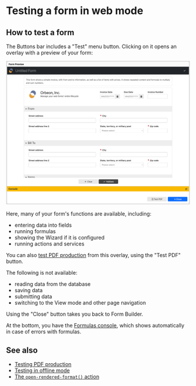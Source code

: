 # Testing a form in web mode

## How to test a form

The Buttons bar includes a "Test" menu button. Clicking on it opens an overlay with a preview of your form:

![Form Preview overlay](images/web-test.png)

Here, many of your form's functions are available, including:

- entering data into fields
- running formulas
- showing the Wizard if it is configured
- running actions and services

You can also [test PDF production](pdf-test.md) from this overlay, using the "Test PDF" button. 

The following is not available:

- reading data from the database 
- saving data
- submitting data
- switching to the View mode and other page navigation

Using the "Close" button takes you back to Form Builder.

At the bottom, you have the [Formulas console](formulas-console.md), which shows automatically in case of errors with formulas.

## See also 

- [Testing PDF production](pdf-test.md)
- [Testing in offline mode](offline-test.md)
- [The `open-rendered-format()` action](/form-runner/advanced/buttons-and-processes/actions-form-runner.md#open-rendered-format)
